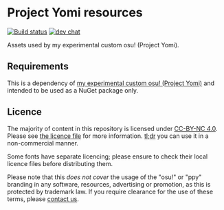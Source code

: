 # Project Yomi resources

[![Build status](https://ci.appveyor.com/api/projects/status/github/ppy/osu?svg=true)](https://ci.appveyor.com/project/peppy/osu-resources) [![dev chat](https://discordapp.com/api/guilds/188630481301012481/widget.png?style=shield)](https://discord.gg/ppy)

Assets used by my experimental custom osu! (Project Yomi).

## Requirements

This is a dependency of [my experimental custom osu! (Project Yomi)](https://github.com/BoomboxRapsody/osu) and intended to be used as a NuGet package only.

## Licence

The majority of content in this repository is licensed under [CC-BY-NC 4.0](https://creativecommons.org/licenses/by-nc/4.0/legalcode). Please see [the licence file](LICENCE.md) for more information. [tl;dr](https://tldrlegal.com/license/creative-commons-attribution-noncommercial-4.0-international-(cc-by-nc-4.0)) you can use it in a non-commercial manner.

Some fonts have separate licencing; please ensure to check their local licence files before distributing them.

Please note that this *does not cover* the usage of the "osu!" or "ppy" branding in any software, resources, advertising or promotion, as this is protected by trademark law. If you require clearance for the use of these terms, please [contact us](mailto:contact@ppy.sh).
